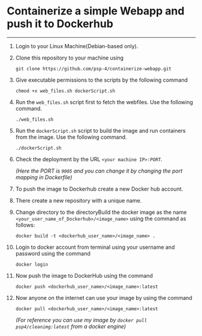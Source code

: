 # Containerize a simple Webapp and push it to Dockerhub
---
1.   Login to your Linux Machine(Debian-based only).
2.   Clone this repository to your machine using

     ```
     git clone https://github.com/psp-4/containerize-webapp.git
     ```
3.   Give executable permissions to the scripts by the following command

     ```
     chmod +x web_files.sh dockerScript.sh
     ```
4.   Run the ```web_files.sh``` script first to fetch the webfiles. Use the following command.
   
     ```
     ./web_files.sh
     ```
5.   Run the ```dockerScript.sh``` script to build the image and run containers from the image. Use the following command.
 
     ```
     ./dockerScript.sh
     ```
6.   Check the deployment by the URL ```<your machine IP>:PORT```.

     *(Here the PORT is ```9005``` and you can change it by changing the port mapping in Dockerfile)*


7.   To push the image to Dockerhub create a new Docker hub account.
8.   There create a new repository with a unique name.
9.   Change directory to the directoryBuild the docker image as the name ```<your_user_name_of_Dockerhub>/<image_name>``` using the command as follows:

     ```
     docker build -t <dockerhub_user_name>/<image_name> .
     ```
10.  Login to docker account from terminal using your username and password using the command
    
      ```
      docker login
      ```
11.  Now push the image to DockerHub using the command

      ```
      docker push <dockerhub_user_name>/<image_name>:latest
      ```
12.  Now anyone on the internet can use your image by using the command

      ```
      docker pull <dockerhub_user_name>/<image_name>:latest
      ```
      *(For reference you can use my image by ```docker pull psp4/cleanimg:latest``` from a docker engine)*
